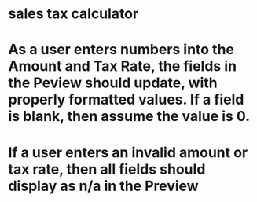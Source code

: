 # sales tax calculator 
# As a user enters numbers into the Amount and Tax Rate, the fields in the Peview should update, with properly formatted values. If a field is blank, then assume the value is 0.
# If a user enters an invalid amount or tax rate, then all fields should display as n/a in the Preview